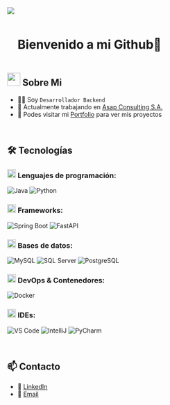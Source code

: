 <!--horizontal divider(gradiant)-->
<img src="https://user-images.githubusercontent.com/73097560/115834477-dbab4500-a447-11eb-908a-139a6edaec5c.gif">

<!--h1 without bottom border-->
<div id="user-content-toc">
  <ul align="left">
    <summary><h1 style="display: inline-block">Bienvenido a mi Github👋</h1></summary>
  </ul>
</div>

<!--About Me-->
## <picture><img src = "https://github.com/7oSkaaa/7oSkaaa/blob/main/Images/about_me.gif?raw=true" width = 30px></picture> Sobre Mi

- :technologist: Soy `Desarrollador Backend`
- :office: Actualmente trabajando en [Asap Consulting S.A.](#)  <!-- reemplaza # con el link de tu empresa o LinkedIn -->
- :briefcase: Podes visitar mi [Portfolio](https://lautaro-tintez.vercel.app/) para ver mis proyectos  <!-- reemplaza # con tu portfolio -->

<br>

## 🛠️ Tecnologías

### <picture> <img src = "https://github.com/7oSkaaa/7oSkaaa/blob/main/Images/Programming_Languages.gif?raw=true" width = 20px>  </picture> Lenguajes de programación:

![Java](https://img.shields.io/badge/Java-ED8B00?style=flat-square&logo=openjdk&logoColor=white)
![Python](https://img.shields.io/badge/Python-3776AB?style=flat-square&logo=Python&logoColor=white)

### <picture> <img src = "https://github.com/7oSkaaa/7oSkaaa/blob/main/Images/Front_End.gif?raw=true" width = 20px>  </picture> Frameworks:

![Spring Boot](https://img.shields.io/badge/Spring_Boot-6DB33F?style=flat-square&logo=Spring-Boot&logoColor=white)
![FastAPI](https://img.shields.io/badge/FastAPI-009688?style=flat-square&logo=FastAPI&logoColor=white)

### <picture> <img src = "https://github.com/7oSkaaa/7oSkaaa/blob/main/Images/CP_PS.gif?raw=true" width = 20px>  </picture> Bases de datos:

![MySQL](https://img.shields.io/badge/MySQL-4479A1?style=flat-square&logo=MySQL&logoColor=white)
![SQL Server](https://img.shields.io/badge/SQLServer-CC2927?style=flat-square&logo=Microsoft-SQL-Server&logoColor=white)
![PostgreSQL](https://img.shields.io/badge/PostgreSQL-4169E1?style=flat-square&logo=PostgreSQL&logoColor=white)

### <picture> <img src = "https://github.com/7oSkaaa/7oSkaaa/blob/main/Images/Software_Tools.gif?raw=true" width = 20px>  </picture> DevOps & Contenedores:

![Docker](https://img.shields.io/badge/Docker-2496ED?style=flat-square&logo=Docker&logoColor=white)

### <picture> <img src = "https://github.com/7oSkaaa/7oSkaaa/blob/main/Images/IDEs.gif?raw=true" width = 20px>  </picture> IDEs:

![VS Code](https://img.shields.io/badge/VS_Code-007ACC?style=flat-square&logo=Visual-Studio-Code&logoColor=white)
![IntelliJ](https://img.shields.io/badge/IntelliJ-000000?style=flat-square&logo=IntelliJ-IDEA&logoColor=white)
![PyCharm](https://img.shields.io/badge/PyCharm-000000?style=flat-square&logo=PyCharm&logoColor=white)

<br>

## 📫 Contacto

- 💼 [LinkedIn](https://www.linkedin.com/in/tu-usuario/)  
- 📧 [Email](mailto:tuemail@example.com)





